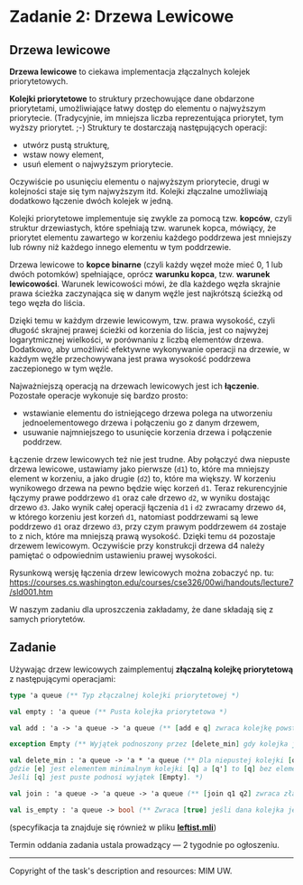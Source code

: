 # Zadanie 2: Drzewa Lewicowe

## Drzewa lewicowe
**Drzewa lewicowe** to ciekawa implementacja złączalnych kolejek priorytetowych.

**Kolejki priorytetowe** to struktury przechowujące dane obdarzone priorytetami, umożliwiające łatwy dostęp do elementu o najwyższym priorytecie. (Tradycyjnie, im mniejsza liczba reprezentująca priorytet, tym wyższy priorytet. ;-) Struktury te dostarczają następujących operacji:
- utwórz pustą strukturę,
- wstaw nowy element,
- usuń element o najwyższym priorytecie.

Oczywiście po usunięciu elementu o najwyższym priorytecie, drugi w kolejności staje się tym najwyższym itd. Kolejki złączalne umożliwiają dodatkowo łączenie dwóch kolejek w jedną.

Kolejki priorytetowe implementuje się zwykle za pomocą tzw. **kopców**, czyli struktur drzewiastych, które spełniają tzw. warunek kopca, mówiący, że priorytet elementu zawartego w korzeniu każdego poddrzewa jest mniejszy lub równy niż każdego innego elementu w tym poddrzewie.

Drzewa lewicowe to **kopce binarne** (czyli każdy węzeł może mieć 0, 1 lub dwóch potomków) spełniające, oprócz **warunku kopca**, tzw. **warunek lewicowości**. Warunek lewicowości mówi, że dla każdego węzła skrajnie prawa ścieżka zaczynająca się w danym węźle jest najkrótszą ścieżką od tego węzła do liścia.

Dzięki temu w każdym drzewie lewicowym, tzw. prawa wysokość, czyli długość skrajnej prawej ścieżki od korzenia do liścia, jest co najwyżej logarytmicznej wielkości, w porównaniu z liczbą elementów drzewa. Dodatkowo, aby umożliwić efektywne wykonywanie operacji na drzewie, w każdym węźle przechowywana jest prawa wysokość poddrzewa zaczepionego w tym węźle.

Najważniejszą operacją na drzewach lewicowych jest ich **łączenie**. Pozostałe operacje wykonuje się bardzo prosto:

- wstawianie elementu do istniejącego drzewa polega na utworzeniu jednoelementowego drzewa i połączeniu go z danym drzewem,
- usuwanie najmniejszego to usunięcie korzenia drzewa i połączenie poddrzew.

Łączenie drzew lewicowych też nie jest trudne. Aby połączyć dwa niepuste drzewa lewicowe, ustawiamy jako pierwsze (`d1`) to, które ma mniejszy element w korzeniu, a jako drugie (`d2`) to, które ma większy. W korzeniu wynikowego drzewa na pewno będzie więc korzeń `d1`. Teraz rekurencyjnie łączymy prawe poddrzewo `d1` oraz całe drzewo `d2`, w wyniku dostając drzewo `d3`. Jako wynik całej operacji łączenia `d1` i `d2` zwracamy drzewo `d4`, w którego korzeniu jest korzeń `d1`, natomiast poddrzewami są lewe poddrzewo `d1` oraz drzewo `d3`, przy czym prawym poddrzewem `d4` zostaje to z nich, które ma mniejszą prawą wysokość. Dzięki temu `d4` pozostaje drzewem lewicowym. Oczywiście przy konstrukcji drzewa d4 należy pamiętać o odpowiednim ustawieniu prawej wysokości.

Rysunkową wersję łączenia drzew lewicowych można zobaczyć np. tu:
https://courses.cs.washington.edu/courses/cse326/00wi/handouts/lecture7/sld001.htm

W naszym zadaniu dla uproszczenia zakładamy, że dane składają się z samych priorytetów.

## Zadanie

Używając drzew lewicowych zaimplementuj **złączalną kolejkę priorytetową** z następującymi operacjami:

```ocaml
type 'a queue (** Typ złączalnej kolejki priorytetowej *) 

val empty : 'a queue (** Pusta kolejka priorytetowa *) 

val add : 'a -> 'a queue -> 'a queue (** [add e q] zwraca kolejkę powstałą z dołączenia elementu [e] do kolejki [q] *) 

exception Empty (** Wyjątek podnoszony przez [delete_min] gdy kolejka jest pusta *) 

val delete_min : 'a queue -> 'a * 'a queue (** Dla niepustej kolejki [q], [delete_min q] zwraca parę [(e,q')] 
gdzie [e] jest elementem minimalnym kolejki [q] a [q'] to [q] bez elementu [e]. 
Jeśli [q] jest puste podnosi wyjątek [Empty]. *) 

val join : 'a queue -> 'a queue -> 'a queue (** [join q1 q2] zwraca złączenie kolejek [q1] i [q2] *) 

val is_empty : 'a queue -> bool (** Zwraca [true] jeśli dana kolejka jest pusta. W przeciwnym razie [false] *) 
```
(specyfikacja ta znajduje się również w pliku [**leftist.mli**](https://github.com/patjed41/WPF-2-DrzewaLewicowe/blob/master/src/leftist.mli))

Termin oddania zadania ustala prowadzący — 2 tygodnie po ogłoszeniu.

---
Copyright of the task's description and resources: MIM UW.
